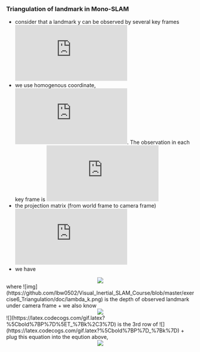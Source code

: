 ### Triangulation of landmark in Mono-SLAM

+ consider that a landmark y can be observed by several key frames ![](https://latex.codecogs.com/gif.latex?k%20%3D%201%2C...%2Cn)
+ we use homogenous coordinate, ![](https://latex.codecogs.com/gif.latex?%5Cbold%7By%7D%20%5Cin%20%5Cmathbb%7BR%7D%5E4). The observation in each key frame is ![](https://latex.codecogs.com/gif.latex?%5Cbold%7Bx%7D_k%20%3D%20%5Bu_k%2C%20v_k%2C%201%5D%5ET)
+ the projection matrix (from world frame to camera frame) ![](https://latex.codecogs.com/gif.latex?%5Cbold%7BP%7D_k%20%3D%20%5B%5Cbold%7BR%7D_k%2C%20%5Cbold%7Bt%7D_k%5D%20%5Cin%20%5Cmathbb%7BR%7D%5E%7B3%20%5Ctimes%204%7D)
+ we have
<div align=center><img src=https://github.com/lbw0502/Visual_Inertial_SLAM_Course/blob/master/exercise6_Triangulation/doc/tri1.png></div> where ![img](https://github.com/lbw0502/Visual_Inertial_SLAM_Course/blob/master/exercise6_Triangulation/doc/lambda_k.png) is the depth of observed landmark under camera frame  
+ we also know
<div align=center><img src=https://github.com/lbw0502/Visual_Inertial_SLAM_Course/blob/master/exercise6_Triangulation/doc/tri2.png></div>![](https://latex.codecogs.com/gif.latex?%5Cbold%7BP%7D%5ET_%7Bk%2C3%7D) is the 3rd row of ![](https://latex.codecogs.com/gif.latex?%5Cbold%7BP%7D_%7Bk%7D)  
+ plug this equation into the eqution above,
<div align=center><img src=https://github.com/lbw0502/Visual_Inertial_SLAM_Course/blob/master/exercise6_Triangulation/doc/tri3.png></div>


